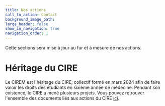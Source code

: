 ```yaml
---
title: Nos actions
call_to_action: Contact
background_image_path:
large_header: false
show_in_navigation: true
navigation_order: 1
---
```


Cette sections sera mise à jour au fur et à mesure de nos actions.

# Héritage du CIRE

Le CIREM est l'héritage du CIRE, collectif formé en mars 2024 afin de faire valoir les droits des étudiants en sixième année de médecine. Pendant son existence, le CIRE a mené plusieurs projets. Vous pouvez retrouver l'ensemble des documents liés aux actions du CIRE [ici](https://ciremwebsite.github.io/ressources/ressources/).
